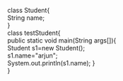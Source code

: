 class Student{   
String name;  
}  
class testStudent{  
public static void main(String args[]){  
Student s1=new Student();   
s1.name="arjun";  
System.out.println(s1.name); 
}  
}  